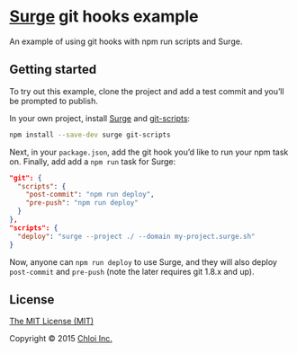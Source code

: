 # [Surge](https://surge.sh) git hooks example

An example of using git hooks with npm run scripts and Surge.

## Getting started

To try out this example, clone the project and add a test commit and you’ll be prompted to publish.

In your own project, install [Surge](https://github.com/sintaxi/surge) and [git-scripts](https://github.com/nkzawa/git-scripts):

```sh
npm install --save-dev surge git-scripts
```

Next, in your `package.json`, add the git hook you’d like to run your npm task on. Finally, add add a `npm run` task for Surge:

```json
"git": {
  "scripts": {
    "post-commit": "npm run deploy",
    "pre-push": "npm run deploy"
  }
},
"scripts": {
  "deploy": "surge --project ./ --domain my-project.surge.sh"
}
```

Now, anyone can `npm run deploy` to use Surge, and they will also deploy `post-commit` and `pre-push` (note the later requires git 1.8.x and up).

## License

[The MIT License (MIT)](LICENSE.md)

Copyright © 2015 [Chloi Inc.](http://chloi.io)

